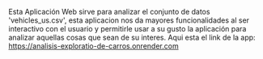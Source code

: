 Esta Aplicación Web sirve para analizar el conjunto de datos 'vehicles_us.csv', esta aplicacion nos da mayores funcionalidades al ser interactivo con el usuario y permitirle usar a su gusto la aplicación para analizar aquellas cosas que sean de su interes.
Aqui esta el link de la app:
https://analisis-exploratio-de-carros.onrender.com
